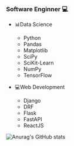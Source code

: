 ### Software Enginner 💻

- 📊Data Science                               
  - Python                 
  - Pandas                  
  - Matplotlib              
  - SciPy                   
  - SciKit-Learn
  - NumPy
  - TensorFlow

- 💻Web Development
  - Django
  - DRF
  - Flask
  - FastAPI
  - ReactJS
  



![Anurag's GitHub stats](https://github-readme-stats.vercel.app/api?username=nestorsilva00&show_icons=true&theme=merko)
